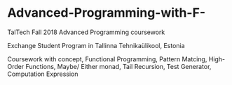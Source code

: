 # Advanced-Programming-with-F-
TalTech Fall 2018 Advanced Programming coursework

Exchange Student Program in Tallinna Tehnikaülikool, Estonia

Coursework with concept,
Functional Programming, Pattern Matcing, High-Order Functions, 
Maybe/ Either monad, Tail Recursion, Test Generator, Computation Expression
